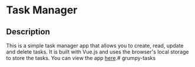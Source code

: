 # Task Manager

## Description

This is a simple task manager app that allows you to create, read, update and delete tasks. It is built with Vue.js and uses the browser's local storage to store the tasks.
You can view the app [here](https://task-manager-vuejs.netlify.app/).#   g r u m p y - t a s k s  
 
